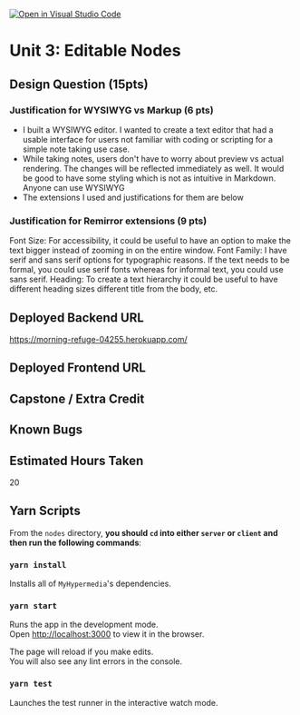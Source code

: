 [![Open in Visual Studio Code](https://classroom.github.com/assets/open-in-vscode-f059dc9a6f8d3a56e377f745f24479a46679e63a5d9fe6f495e02850cd0d8118.svg)](https://classroom.github.com/online_ide?assignment_repo_id=6165187&assignment_repo_type=AssignmentRepo)
# Unit 3: Editable Nodes

## Design Question (15pts)

### Justification for WYSIWYG vs Markup (6 pts)
- I built a WYSIWYG editor. I wanted to create a text editor that had a usable interface for users not familiar with coding or scripting for a simple note taking use case. 
- While taking notes, users don't have to worry about preview vs actual rendering. The changes will be reflected immediately as well. It would be good to have some styling which is not as intuitive in Markdown. Anyone can use WYSIWYG
- The extensions I used and justifications for them are below

### Justification for Remirror extensions (9 pts)
Font Size: For accessibility, it could be useful to have an option to make the text bigger instead of zooming in on the entire window.
Font Family: I have serif and sans serif options for typographic reasons. If the text needs to be formal, you could use serif fonts whereas for informal text, you could use sans serif.
Heading: To create a text hierarchy it could be useful to have different heading sizes different title from the body, etc.

## Deployed Backend URL
https://morning-refuge-04255.herokuapp.com/

## Deployed Frontend URL


## Capstone / Extra Credit

## Known Bugs

## Estimated Hours Taken
20

## Yarn Scripts

From the `nodes` directory, **you should `cd` into either `server` or `client` and then run the following commands**:

### `yarn install`

Installs all of `MyHypermedia`'s dependencies.

### `yarn start`

Runs the app in the development mode.\
Open [http://localhost:3000](http://localhost:3000) to view it in the browser.

The page will reload if you make edits.\
You will also see any lint errors in the console.

### `yarn test`

Launches the test runner in the interactive watch mode.
